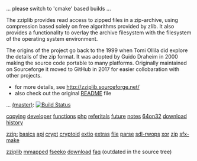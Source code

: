 ... please switch to 'cmake' based builds ... 

The zziplib provides read access to zipped files in a zip-archive,
using compression based solely on free algorithms provided by zlib.
It also provides a functionality to overlay the archive filesystem
with the filesystem of the operating system environment.

The origins of the project go back to the 1999 when Tomi Ollila
did explore the details of the zip format. It was adopted by
Guido Draheim in 2000 making the source code portable to many
platforms. Originally maintained on Sourceforge it moved to
GitHub in 2017 for easier collobaration with other projects.

* for more details, see http://zziplib.sourceforge.net/
* also check out the original [README](README) file

... [(master)](https://github.com/gdraheim/zziplib/tree/master): [![Build Status](https://dev.azure.com/gdraheim/gdraheim/_apis/build/status/gdraheim.zziplib%20(1)?branchName=master)](https://dev.azure.com/gdraheim/gdraheim/_build/latest?definitionId=4&branchName=master)

[copying](docs/copying.htm)
[developer](docs/developer.htm)
[functions](docs/functions.htm)
[php](docs/zip-php.htm)
[referitals](docs/referentials.htm)
[future](docs/future.htm)
[notes](docs/notes.htm)
[64on32](docs/64on32.htm)
[download](docs/download.htm)
[history](docs/history.htm)

[zzip:](docs/zzip-index.htm) 
[basics](docs/zzip-basics.htm)
[api](docs/zzip-api.htm)
[crypt](docs/zzip-crypt.htm)
[cryptoid](docs/zzip-cryptoid.htm)
[extio](docs/zzip-extio.htm)
[extras](docs/zzip-extras.htm)
[file](docs/zzip-file.htm)
[parse](docs/zzip-parse.htm)
[sdl-rwops](docs/zzip-rwops.htm)
[xor](docs/zzip-xor.htm)
[zip](docs/zzip-zip.htm)
[sfx-make](docs/sfx-make.htm)

[zziplib](docs/zziplib.htm)
[mmapped](docs/mmapped.htm)
[fseeko](docs/fseeko.htm)
[download](docs/download.htm)
[faq](docs/faq.htm)
(outdated in the source tree)
